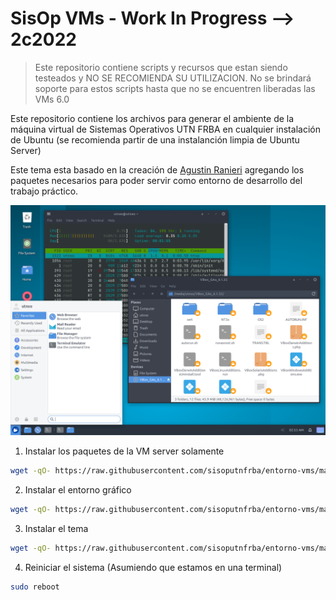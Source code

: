 # SisOp VMs - Work In Progress --> 2c2022

> Este repositorio contiene scripts y recursos que estan siendo testeados y NO SE RECOMIENDA SU UTILIZACION. No se brindará soporte para estos scripts hasta que no se encuentren liberadas las VMs 6.0

Este repositorio contiene los archivos para generar el ambiente de la máquina virtual de Sistemas Operativos UTN FRBA en cualquier instalación de Ubuntu (se recomienda partir de una instalanción limpia de Ubuntu Server)

Este tema esta basado en la creación de [Agustin Ranieri](https://github.com/RaniAgus/xfce-theme) agregando los paquetes necesarios para poder servir como entorno de desarrollo del trabajo práctico.

![result](.img/result.png)

1. Instalar los paquetes de la VM server solamente

```bash
wget -qO- https://raw.githubusercontent.com/sisoputnfrba/entorno-vms/main/base-server.sh | bash -x
```

2. Instalar el entorno gráfico

```bash
wget -qO- https://raw.githubusercontent.com/sisoputnfrba/entorno-vms/main/interfaz-grafica.sh | bash -x
```

3. Instalar el tema

```bash
wget -qO- https://raw.githubusercontent.com/sisoputnfrba/entorno-vms/main/theme.sh | bash -x
```

4. Reiniciar el sistema (Asumiendo que estamos en una terminal)
```bash
sudo reboot
```
